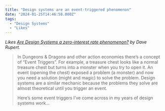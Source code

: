 ```yaml
---
title: "Design systems are an event-triggered phenomenon"
date: "2024-01-25T14:46:58.000Z"
tags: 
  - "Design Systems"
  - "Likes"
---
```


_Likes [Are Design Systems a zero-interest rate phenomenon?](https://daverupert.com/2024/01/are-design-systems-zero-interest-rate-phenomenon/) by Dave Rupert._

<blockquote>
<p>In Dungeons & Dragons and other action economies there’s a concept of “Event Triggers”. For example, a treasure chest looks like a normal treasure chest but turns into a monster when you try to open it. An event (opening the chest) exposed a problem (a monster) and now you need a solution (might and magic) to solve the problem. Design systems are a similar mechanic because the problems they solve are almost theoretical until you trigger an event.</p> 

<p>Here’s some event triggers I’ve come across in my years of design systems work…</p>
</blockquote>

